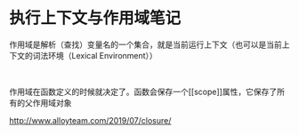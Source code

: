 # 执行上下文与作用域笔记



作用域是解析（查找）变量名的一个集合，就是当前运行上下文（也可以是当前上下文的词法环境（Lexical Environment））

​	



作用域在函数定义的时候就决定了。函数会保存一个[[scope]]属性，它保存了所有的父作用域对象





http://www.alloyteam.com/2019/07/closure/